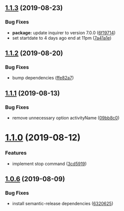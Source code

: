## [1.1.3](https://github.com/khaledosman/timeular-cli/compare/v1.1.2...v1.1.3) (2019-08-23)


### Bug Fixes

* **package:** update inquirer to version 7.0.0 ([6f19714](https://github.com/khaledosman/timeular-cli/commit/6f19714))
* set startdate to 4 days ago end at 11pm ([7a41a1e](https://github.com/khaledosman/timeular-cli/commit/7a41a1e))

## [1.1.2](https://github.com/khaledosman/timeular-cli/compare/v1.1.1...v1.1.2) (2019-08-20)


### Bug Fixes

* bump dependencies ([ffe82a7](https://github.com/khaledosman/timeular-cli/commit/ffe82a7))

## [1.1.1](https://github.com/khaledosman/timeular-cli/compare/v1.1.0...v1.1.1) (2019-08-13)


### Bug Fixes

* remove unnecessary option activityName ([09bb8c0](https://github.com/khaledosman/timeular-cli/commit/09bb8c0))

# [1.1.0](https://github.com/khaledosman/timeular-cli/compare/v1.0.6...v1.1.0) (2019-08-12)


### Features

* implement stop command ([3cd5919](https://github.com/khaledosman/timeular-cli/commit/3cd5919))

## [1.0.6](https://github.com/khaledosman/timeular-cli/compare/v1.0.5...v1.0.6) (2019-08-09)


### Bug Fixes

* install semantic-release dependencies ([6320625](https://github.com/khaledosman/timeular-cli/commit/6320625))
